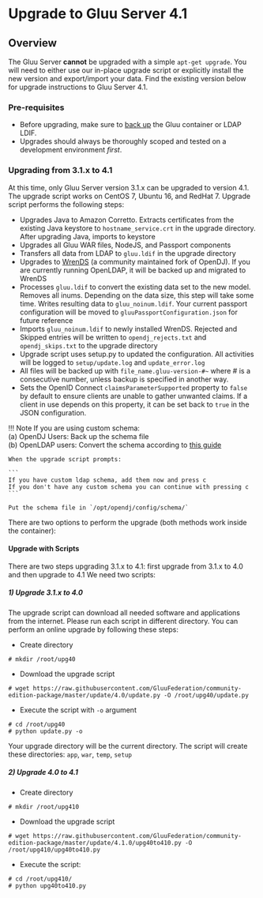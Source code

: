 # Upgrade to Gluu Server 4.1

## Overview
The Gluu Server **cannot** be upgraded with a simple `apt-get upgrade`. You will need to either use our in-place upgrade script or explicitly install the new version and export/import your data. Find the existing version below for upgrade instructions to Gluu Server 4.1. 

### Pre-requisites

- Before upgrading, make sure to [back up](../operation/backup.md) the Gluu container or LDAP LDIF. 
- Upgrades should always be thoroughly scoped and tested on a development environment *first*.

### Upgrading from 3.1.x to 4.1

At this time, only Gluu Server version 3.1.x can be upgraded to version 4.1. The upgrade script works on CentOS 7, Ubuntu 16, and RedHat 7. Upgrade script performs the following steps:

- Upgrades Java to Amazon Corretto. Extracts certificates from the existing Java keystore to `hostname_service.crt` in the upgrade directory. After upgrading Java, imports to keystore
- Upgrades all Gluu WAR files, NodeJS, and Passport components
- Transfers all data from LDAP to `gluu.ldif` in the upgrade directory
- Upgrades to [WrenDS](https://github.com/WrenSecurity/wrends) (a community maintained fork of OpenDJ). If you are currently running OpenLDAP, it will be backed up and migrated to WrenDS
- Processes `gluu.ldif` to convert the existing data set to the new model. Removes all inums. Depending on the data
size, this step will take some time. Writes resulting data to `gluu_noinum.ldif`. Your current passport configuration
will be moved to `gluuPassportConfiguration.json` for future reference
- Imports `gluu_noinum.ldif` to newly installed WrenDS. Rejected and Skipped entries will be written to 
`opendj_rejects.txt` and `opendj_skips.txt` to the upgrade directory
- Upgrade script uses setup.py to updated the configuration. All activities will be logged to `setup/update.log` and
`update_error.log`
- All files will be backed up with `file_name.gluu-version-#~` where # is a consecutive number, unless backup is specified in
another way.
- Sets the OpenID Connect `claimsParameterSupported` property to `false` by default to ensure clients are unable to gather unwanted claims. If a client in use depends on this property, it can be set back to `true` in the JSON configuration.

!!! Note
    If you are using custom schema:  
    (a) OpenDJ Users: Back up the schema file  
    (b) OpenLDAP users: Convert the schema according to [this guide](https://backstage.forgerock.com/docs/opendj/3.5/admin-guide/#chap-schema)  
    
    When the upgrade script prompts:  
    
    ```
    If you have custom ldap schema, add them now and press c  
    If you don't have any custom schema you can continue with pressing c
    ```
    
    Put the schema file in `/opt/opendj/config/schema/`


There are two options to perform the upgrade (both methods work inside the container):

#### Upgrade with Scripts
There are two steps upgrading 3.1.x to 4.1: first upgrade from 3.1.x to 4.0 and then upgrade to 4.1
We need two scripts:

##### 1) Upgrade 3.1.x to 4.0 
The upgrade script can download all needed software and applications from the internet. Please run each script in different directory. You can perform an online upgrade by following these steps:

* Create directory
```
# mkdir /root/upg40
```

* Download the upgrade script
```
# wget https://raw.githubusercontent.com/GluuFederation/community-edition-package/master/update/4.0/update.py -O /root/upg40/update.py
```

* Execute the script with `-o` argument
```
# cd /root/upg40
# python update.py -o
```

Your upgrade directory will be the current directory. The script will create these directories: `app`, `war`, `temp`, `setup`

##### 2) Upgrade 4.0 to 4.1

* Create directory
```
# mkdir /root/upg410
```

* Download the upgrade script
```
# wget https://raw.githubusercontent.com/GluuFederation/community-edition-package/master/update/4.1.0/upg40to410.py -O /root/upg410/upg40to410.py
```

* Execute the script:

```
# cd /root/upg410/
# python upg40to410.py
```

